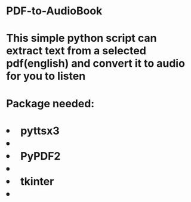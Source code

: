 # PDF-to-AudioBook
<h1> This simple python script can extract text from a selected pdf(english) and convert it to audio for you to listen <h1>
<h1> Package needed: <h1>
 <li>pyttsx3<li>
 <li>PyPDF2<li>
 <li>tkinter<li>
  
